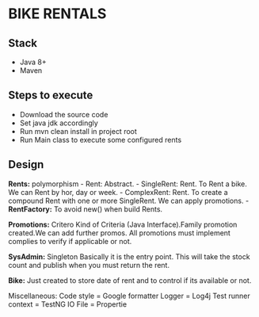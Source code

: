 # BIKE RENTALS

## Stack
  - Java 8+
  - Maven

## Steps to execute
  - Download the source code
  - Set java jdk accordingly
  - Run mvn clean install in project root
  - Run Main class to execute some configured rents


## Design
**Rents:**  polymorphism
    - Rent: Abstract.
    - SingleRent: Rent. To Rent a bike. We can Rent by hor, day or week.
    - ComplexRent: Rent. To create a compound Rent with one or more SingleRent. We can apply promotions.
    - **RentFactory:** To avoid new() when build Rents.

  **Promotions:** Critero
    Kind of Criteria (Java Interface).Family promotion created.We can add further promos.
    All promotions must implement complies to verify if applicable or not.

  **SysAdmin:** Singleton
    Basically it is the entry point. This will take the stock count and publish when you must return
    the rent.

  **Bike:**
    Just created to store date of rent and to control if its available or not.



  Miscellaneous:
    Code style = Google formatter
    Logger = Log4j
    Test runner context = TestNG
    IO File = Propertie
